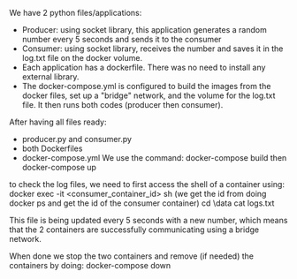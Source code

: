 We have 2 python files/applications:
- Producer: using socket library, this application generates a random number every 5 seconds and sends it to the consumer
- Consumer: using socket library, receives the number and saves it in the log.txt file on the docker volume.
- Each application has a dockerfile. There was no need to install any external library.
- The docker-compose.yml is configured to build the images from the docker files, set up a  "bridge" network, and the volume for the log.txt file. It then runs both codes (producer then consumer).


After having all files ready:
- producer.py and consumer.py
- both Dockerfiles
- docker-compose.yml
We use the command: docker-compose build
then docker-compose up

to check the log files, we need to first access the shell of a container using:
docker exec -it <consumer_container_id> sh (we get the id from doing docker ps and get the id of the consumer container)
cd \data
cat logs.txt

This file is being updated every 5 seconds with a new number, which means that the 2 containers are successfully communicating using a bridge network.

When done we stop the two containers and remove (if needed) the containers by doing:
docker-compose down


